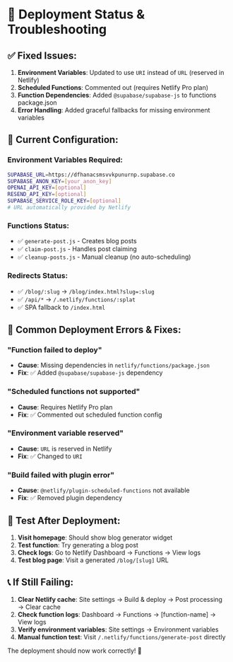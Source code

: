 # 🚀 Deployment Status & Troubleshooting

## ✅ Fixed Issues:

1. **Environment Variables**: Updated to use `URI` instead of `URL` (reserved in Netlify)
2. **Scheduled Functions**: Commented out (requires Netlify Pro plan)
3. **Function Dependencies**: Added `@supabase/supabase-js` to functions package.json
4. **Error Handling**: Added graceful fallbacks for missing environment variables

## 🔧 Current Configuration:

### **Environment Variables Required:**
```bash
SUPABASE_URL=https://dfhanacsmsvvkpunurnp.supabase.co
SUPABASE_ANON_KEY=[your_anon_key]
OPENAI_API_KEY=[optional]
RESEND_API_KEY=[optional]
SUPABASE_SERVICE_ROLE_KEY=[optional]
# URL automatically provided by Netlify
```

### **Functions Status:**
- ✅ `generate-post.js` - Creates blog posts
- ✅ `claim-post.js` - Handles post claiming
- ✅ `cleanup-posts.js` - Manual cleanup (no auto-scheduling)

### **Redirects Status:**
- ✅ `/blog/:slug` → `/blog/index.html?slug=:slug`
- ✅ `/api/*` → `/.netlify/functions/:splat`
- ✅ SPA fallback to `/index.html`

## 🐛 Common Deployment Errors & Fixes:

### **"Function failed to deploy"**
- **Cause**: Missing dependencies in `netlify/functions/package.json`
- **Fix**: ✅ Added `@supabase/supabase-js` dependency

### **"Scheduled functions not supported"**
- **Cause**: Requires Netlify Pro plan
- **Fix**: ✅ Commented out scheduled function config

### **"Environment variable reserved"**
- **Cause**: `URL` is reserved in Netlify
- **Fix**: ✅ Changed to `URI`

### **"Build failed with plugin error"**
- **Cause**: `@netlify/plugin-scheduled-functions` not available
- **Fix**: ✅ Removed plugin dependency

## 🧪 Test After Deployment:

1. **Visit homepage**: Should show blog generator widget
2. **Test function**: Try generating a blog post
3. **Check logs**: Go to Netlify Dashboard → Functions → View logs
4. **Test blog page**: Visit a generated `/blog/[slug]` URL

## 📞 If Still Failing:

1. **Clear Netlify cache**: Site settings → Build & deploy → Post processing → Clear cache
2. **Check function logs**: Dashboard → Functions → [function-name] → View logs
3. **Verify environment variables**: Site settings → Environment variables
4. **Manual function test**: Visit `/.netlify/functions/generate-post` directly

The deployment should now work correctly! 🎉
